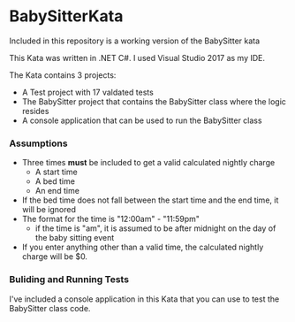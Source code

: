 # BabySitterKata
Included in this repository is a working version of the BabySitter kata

This Kata was written in .NET C#. I used Visual Studio 2017 as my IDE.

The Kata contains 3 projects:
* A Test project with 17 valdated tests
* The BabySitter project that contains the BabySitter class where the logic resides
* A console application that can be used to run the BabySitter class

### Assumptions
* Three times **must** be included to get a valid calculated nightly charge
  * A start time
  * A bed time
  * An end time
* If the bed time does not fall between the start time and the end time, it will be ignored
* The format for the time is "12:00am" - "11:59pm"
  * if the time is "am", it is assumed to be after midnight on the day of the baby sitting event
* If you enter anything other than a valid time, the calculated nightly charge will be $0.


### Buliding and Running Tests

I've included a console application in this Kata that you can use to test the BabySitter class code.






